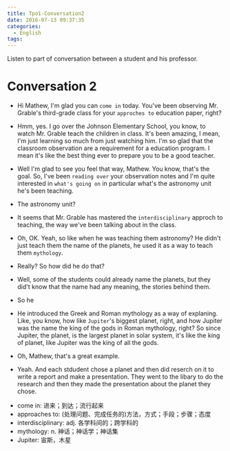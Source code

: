 ```yaml
---
title: Tpo1-Conversation2
date: 2016-07-13 09:37:35
categories:
  - English
tags:
---
```


Listen to part of conversation between a student and his professor.

<!--more-->

# Conversation 2
* Hi Mathew, I'm glad you can `come in` today. You've been observing Mr. Grable's third-grade class for your `approches to` education paper, right?
- Hmm, yes. I go over the Johnson Elementary School, you know, to watch Mr. Grable teach the children in class. It's been amazing, I mean, I'm just learning so much from just watching him. I'm so glad that the classroom observation are a requirement for a education program. I mean it's like the best thing ever to prepare you to be a good teacher.
* Well I'm glad to see you feel that way, Mathew. You know, that's the goal. So, I've been `reading over` your observation notes and I'm quite interested in `what's going on` in particular what's the astronomy unit he's been teaching.
- The astronomy unit?
* It seems that Mr. Grable has mastered the `interdisciplinary` approch to teaching, the way we've been talking about in the class.
- Oh, OK. Yeah, so like when he was teaching them astronomy? He didn't just teach them the name of the planets, he used it as a way to teach them `mythology`.
* Really? So how did he do that?
- Well, some of the students could already name the planets, but they did't know that the name had any meaning, the stories behind them.
* So he
- He introduced the Greek and Roman mythology as a way of explaning. Like, you know, how like `Jupiter`'s biggest planet, right, and how Jupiter was the name the king of the gods in Roman mythology, right? So since Jupiter, the planet, is the largest planet in solar system, it's like the king of planet, like Jupiter was the king of all the gods.
* Oh, Mathew, that's a great example.
- Yeah. And each stdudent chose a planet and then did reserch on it to write a report and make a presentation. They went to the libary to do the research and then they made the presentation about the planet they chose.


























* come in: 进来；到达；流行起来
* approaches to: (处理问题、完成任务的)方法，方式；手段；步骤；态度
* interdisciplinary: adj. 各学科间的；跨学科的
* mythology: n. 神话；神话学；神话集
* Jupiter: 宙斯，木星




